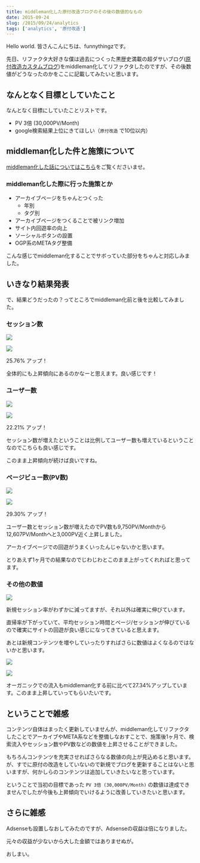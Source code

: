 ```yaml
---
title: middleman化した原付改造ブログのその後の数値的なもの
date: 2015-09-24
slug: /2015/09/24/analytics
tags: ['analytics', '原付改造']
---
```


Hello world. 皆さんこんにちは、funnythingzです。

先日、リファクタ大好きな僕は過去につくった黒歴史満載の超ダサいブログ([原付改造カスタムブログ](http://www.makingmachinez.com))をmiddleman化してリファクタしたのですが、その後数値がどうなったのかをここに記載してみたいと思います。

## なんとなく目標としていたこと

なんとなく目標にしていたことリストです。

- PV 3倍 (30,000PV/Month)
- google検索結果上位にきてほしい（`原付改造` で10位以内）

## middleman化した件と施策について

[middleman化した話についてはこちら](http://www.funnythingz.com/2015/08/22/makingmachinez.html)をご覧くださいませ。

### middleman化した際に行った施策とか

- アーカイブページをちゃんとつくった
  - 年別
  - タグ別
- アーカイブページをつくることで被リンク増加
- サイト内回遊率の向上
- ソーシャルボタンの設置
- OGP系のMETAタグ整備

こんな感じでmiddleman化することでサボっていた部分をちゃんと対応しみました。

## いきなり結果発表

で、結果どうだったの？ってところでmiddleman化前と後を比較してみました。

### セッション数

![](20150924/session2.png)

![](20150924/session1.png)

25.76% アップ！

全体的にも上昇傾向にあるのかなーと思えます。良い感じです！

### ユーザー数

![](20150924/user2.png)

![](20150924/user1.png)

22.21% アップ！

セッション数が増えたということは比例してユーザー数も増えているということなのでこちらも良い感じです。

このまま上昇傾向が続けば良いですね。

### ページビュー数(PV数)

![](20150924/pv2.png)

![](20150924/pv1.png)

29.30% アップ！

ユーザー数とセッション数が増えたのでPV数も9,750PV/Monthから12,607PV/Monthへと3,000PV近く上昇しました。

アーカイブページでの回遊がうまくいったんじゃないかと思います。

とりあえず1ヶ月での結果なのでじわじわとこのまま上がってくれればと思ってます。

### その他の数値

![](20150924/other.png)

新規セッション率がわずかに減ってますが、それ以外は確実に伸びています。

直帰率が下がっていて、平均セッション時間とページ/セッションが伸びているので確実にサイトの回遊が良い感じになってきていると思えます。

あとは新規コンテンツを増やしていったりすればさらに数値はよくなるのではないかと思います。

![](20150924/search.png)

![](20150924/organic.png)

オーガニックでの流入もmiddleman化する前に比べて27.34%アップしています。このまま上昇していってもらいたいです。

## ということで雑感

コンテンツ自体はまったく更新していませんが、middleman化してリファクタしたことでアーカイブやMETA系などを整備しなおすことで、施策後1ヶ月で、検索流入やセッション数やPV数などの数値を上昇させることができました。

もちろんコンテンツを充実させればさらなる数値の向上が見込めると思います。が、すでに原付の改造をしていないので新規でブログを更新することはないと思いますが、何かしらのコンテンツは追加していきたいなと思っています。

ということで当初の目標であった `PV 3倍 (30,000PV/Month)` の数値は達成できませんでしたが今後も上昇傾向でいけるように改善していきたいと思います。

## さらに雑感

Adsenseも設置しなおしてみたのですが、Adsenseの収益は倍になりました。

元々の収益が少ないから大した金額ではありませぬが。

おしまい。
